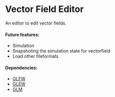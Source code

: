 # Vector Field Editor #
An editor to edit vector fields. 

#### Future features: ####
- Simulation
- Snapshoting the simulation state for vectorfield
- Load other fileformats

#### Dependencies: ####
- [GLFW](http://www.glfw.org/download.html)
- [GLEW](http://glew.sourceforge.net/)
- [GLM](https://glm.g-truc.net/0.9.8/index.html)
